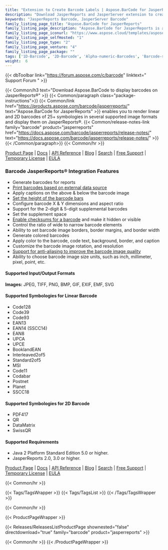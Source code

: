 ```yaml
---
title: "Extension to Create Barcode Labels | Aspose.BarCode for JasperReports"
description: "Download JasperReports and JasperServer extension to create and show barcode labels in your applications. These barcode labels can be rendered in many popular image formats."
keywords: "JasperReports Barcode, JasperServer Barcode"
family_listing_page_title: "Aspose.BarCode for JasperReports"
family_listing_page_description: "Aspose.BarCode for JasperReports is a flexible JasperReports and JasperServer extension to generate and display high quality barcode labels in your applications. These barcode labels can be rendered in many popular image formats."
family_listing_page_iconurl: "https://www.aspose.cloud/templates/aspose/App_Themes/V3/images/barcode/272x272/aspose_barcode-for-jasperreports-min.png"
family_listing_page_selfHosted: "1"
family_listing_page_type: "2"
family_listing_page_venture: "4"
family_listing_page_package: ""
tags: ['1D-Barcode', '2D-Barcode', 'Alpha-numeric-Barcodes', 'Barcode-symbologies', 'BMP', 'Checksum', 'Codabar', 'Code11', 'Code128', 'Code39', 'CompactPDF417', 'Controls-&-Libraries', 'EAN14(SCC14)', 'EMF', 'EXIF', 'GIF', 'JPEG', 'MicroQR', 'MSI', 'Numeric-Barcodes', 'Planet', 'PNG', 'Postnet', 'PZN', 'QR', 'SSCC18', 'SVG', 'Swiss-QR', 'TIFF', 'UPCA', 'UPCE', 'Windows-Forms', 'WinForms', 'WPF', 'C#-Console-Apps', 'Aspose.Total', 'Conholdate', 'Conholdate.Total', 'Aspose.Barcode', 'barcode', 'generation', 'recognition', 'Alpha-Numeric', 'AI-8102-Coupon', 'AustralianPosteParcel', 'AustraliaPost', 'Aztec', 'Codabar', 'CodablockF', 'Code11', 'Code128', 'Code16K', 'Code32', 'Code39Extended', 'Code39Standard', 'Code93Extended', 'Code93Standard', 'DatabarExpanded', 'DatabarExpandedStacked', 'DatabarLimited', 'DatabarOmniDirectional', 'DatabarStacked', 'DatabarStackedOmniDirectional', 'DatabarTruncated', 'DataLogic2of5', 'DataMatrix', 'DeutschePostIdentcode', 'DeutschePostLeitcode', 'DotCode', 'DutchKIX', 'EAN13', 'EAN14', 'EAN8', 'GS1CodablockF', 'GS1Code128', 'GS1DataMatrix', 'GS1QR', 'IATA2of5', 'Interleaved2of5', 'ISBN', 'ISMN', 'ISSN', 'ItalianPost25', 'ITF14', 'ITF6', 'MacroPdf417', 'Matrix2of5', 'MaxiCode', 'MicroPdf417', 'MICR', '(only', 'BarCode', 'reader)', 'MSI', 'OneCode', 'OPC', 'PatchCode', 'Pdf417', 'Pharmacode', 'Planet', 'Postnet', 'PZN', 'QR', 'RM4SCC', 'SCC14', 'SingaporePost', 'SSCC18', 'Standard2of5', 'SwissQR', 'SwissPostParcel', 'UPCA', 'UpcaGs1Code128Coupon', 'UpcaGs1DatabarCoupon', 'UPCE', 'VIN', 'jasperreports']
weight:  6
---
```


{{< dbToolbar link="https://forum.aspose.com/c/barcode" linktext=" Support Forum " >}}

{{< Common/h3 text="Download Aspose.BarCode to display barcodes on JasperReports®"  >}}
{{< Common/paragraph class="package-instructions">}}
{{< Common/link href="https://products.aspose.com/barcode/jasperreports/" text="Aspose.BarCode for JasperReports"  >}} enables you to render linear and 2D barcodes of 25+ symbologies in several supported image formats and display them on JasperReports®.
{{< Common/release-notes-link family="barcode" product="jasperreports" href="https://docs.aspose.com/barcode/jasperreports/release-notes/" text="https://docs.aspose.com/barcode/jasperreports/release-notes/"  >}}
{{< /Common/paragraph>}}
{{< Common/hr >}}

[Product Page](https://products.aspose.com/barcode/jasperreports/) | [Docs](https://docs.aspose.com/barcode/jasperreports/) | [API Reference](https://reference.aspose.com/barcode/) | [Blog](https://blog.aspose.com/category/barcode/) | [Search](https://search.aspose.com/) | [Free Support](https://forum.aspose.com/c/barcode) | [Temporary License](https://purchase.aspose.com/temporary-license) | [EULA](https://about.aspose.com/legal/eula/)

### Barcode JasperReports&reg; Integration Features

- Generate barcodes for reports
- [Print barcodes based on external data source](https://docs.aspose.com/barcode/jasperreports/printing-barcodes-in-a-report-that-uses-a-data-source/)
- Apply captions on the above & below the barcode image
- [Set the height of the barcode bars](https://docs.aspose.com/barcode/jasperreports/set-the-bar-height-for-a-barcode-image/)
- Configure barcode X & Y dimensions and aspect ratio
- Support for the 2-digit & 5-digit supplemental barcodes
- Set the supplement space
- [Enable checksums for a barcode](https://docs.aspose.com/barcode/jasperreports/use-checksum-and-supplement-data-for-barcodes/) and make it hidden or visible
- Control the ratio of wide to narrow barcode elements
- Ability to set barcode image borders, border margins, and border width
- Generate colored barcodes
- Apply color to the barcode, code text, background, border, and caption
- Customize the barcode image rotation, and resolution
- [Support for anti-aliasing to improve the barcode image quality](https://docs.aspose.com/barcode/jasperreports/control-barcode-image-quality/)
- Ability to choose barcode image size units, such as inch, millimeter, pixel, point, etc.

#### Supported Input/Output Formats

**Images:** JPEG, TIFF, PNG, BMP, GIF, EXIF, EMF, SVG

#### Supported Symbologies for Linear Barcode

- Code128
- Code39
- Code93
- EAN13
- EAN14 (SSCC14)
- EAN8
- UPCA
- UPCE
- BooklandEAN
- Interleaved2of5
- Standard2of5
- MSI
- Code11
- Codabar
- Postnet
- Planet
- SSCC18

#### Supported Symbologies for 2D Barcode

- PDF417
- QR
- DataMatrix
- SwissQR

#### Supported Requirements

- Java 2 Platform Standard Edition 5.0 or higher.
- JasperReports 2.0, 3.0 or higher.

[Product Page](https://products.aspose.com/barcode/jasperreports/) | [Docs](https://docs.aspose.com/barcode/jasperreports/) | [API Reference](https://reference.aspose.com/barcode/) | [Blog](https://blog.aspose.com/category/barcode/) | [Search](https://search.aspose.com/) | [Free Support](https://forum.aspose.com/c/barcode) | [Temporary License](https://purchase.aspose.com/temporary-license) | [EULA](https://about.aspose.com/legal/eula/)

{{< Common/hr >}}

{{< Tags/TagsWrapper >}}
 {{< Tags/TagsList >}}
{{< /Tags/TagsWrapper >}}

{{< Common/hr >}}

{{< ProductPageWrapper >}}
<!-- ReleasesListProductPage-->
   {{< Releases/ReleasesListProductPage shownested="false"  directdownload="true" family="barcode" product="jasperreports" >}}
<!-- /ReleasesListProductPage-->
{{< Common/hr >}}
{{< /ProductPageWrapper >}}
